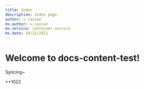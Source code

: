 ```yaml
---
title: Index
description: index page
author: v-caxian
ms.author: v-caxian
ms.service: container-service
ms.date: 10/22/2021
---
```


# Welcome to docs-content-test!

Syncing~

++1022
